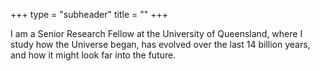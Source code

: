 +++
type = "subheader"
title = ""
+++

I am a Senior Research Fellow at the University of Queensland, where I study how the Universe began, has evolved over the last 14 billion years, and how it might look far into the future.
